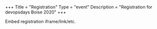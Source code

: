 +++
Title = "Registration"
Type = "event"
Description = "Registration for devopsdays Boise 2020"
+++

<div style="width:100%; text-align:left;">

Embed registration iframe/link/etc.
</div></div>
</div>
